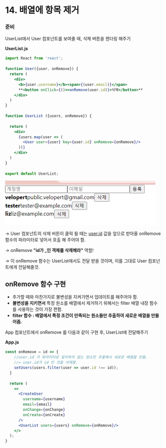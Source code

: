 # 14. 배열에 항목 제거

### 준비

UserList에서 User 컴포넌트를 보여줄 때, 삭제 버튼을 렌더링 해주기

**UserList.js**

```jsx
import React from 'react';

function User({user, onRemove}) {
  return (
    <div>
      <b>{user.username}</b><span>{(user.email)}</span>
      **<button onClick={()=>onRemove(user.id)}>삭제</button>**
    </div>
  )
}

function UserList ({users, onRemove}) {

  return (
    <div>
      {users.map(user => (
        <User user={user} key={user.id} onRemove={onRemove}/> 
      ))}
    </div>
  )
}

export default UserList;
```

![images/14.png](images/14.png)

→ User 컴포넌트의 삭제 버튼이 클릭 될 때는 [user.id](http://user.id) 값을 앞으로 받아올 onRemove 함수의 파라미터로 넣어서 호출 해 주어야 함.

→ onRemove **"id가 _인 객체를 삭제해라"** 역할!

→ 이 onRemove 함수는 UserList에서도 전달 받을 것이며, 이를 그대로 User 컴포넌트에게 전달해줄것.

## onRemove 함수 구현

- 추가할 때와 마찬가지로 불변성을 지켜가면서 업데이트를 해주어야 함.
- **불변성을 지키면서** 특정 원소를 배열에서 제거하기 위해서는 filter 배열 내장 함수를 사용하는 것이 가장 편함.
- **filter 함수 : 배열에서 특정 조건이 만족되는 원소들만 추출하여 새로운 배열을 만들어줌.**

App 컴포넌트에서 onRemove 를 다음과 같이 구현 후, UserList에 전달해주기

**App.js**

```jsx
const onRemove = id => {
    //user.id 가 파라미터로 일치하지 않는 원소만 추출해서 새로운 배열을 만듦.
    //= user.id가 id 인 것을 삭제함.
    setUsers(users.filter(user => user.id !== id));
  }

  return (
    <>
      <CreateUser
        username={username}
        email={email}
        onChange={onChange}
        onCreate={onCreate}
      />
      <UserList users={users} onRemove={onRemove}/>
    </>
  );
}
```